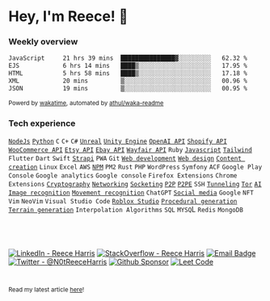# Hey, I'm Reece! 👋

### Weekly overview 

<!--START_SECTION:waka-->

```txt
JavaScript     21 hrs 39 mins  ███████████████▓░░░░░░░░░   62.32 %
EJS            6 hrs 14 mins   ████▒░░░░░░░░░░░░░░░░░░░░   17.95 %
HTML           5 hrs 58 mins   ████▒░░░░░░░░░░░░░░░░░░░░   17.18 %
XML            20 mins         ▒░░░░░░░░░░░░░░░░░░░░░░░░   00.96 %
JSON           19 mins         ▒░░░░░░░░░░░░░░░░░░░░░░░░   00.95 %
```

<!--END_SECTION:waka-->

<sub>Powerd by [wakatime](https://wakatime.com/), automated by [athul/waka-readme](https://github.com/athul/waka-readme)</sub>

### Tech experience
[`NodeJs`](https://github.com/search?q=owner%3ANotReeceHarris++language%3AJavaScript&type=code)
[`Python`](https://github.com/search?q=owner%3ANotReeceHarris++language%3APython+&type=code)
`C`
`C+`
`C#`
[`Unreal`](https://github.com/EndlessHalls) 
[`Unity Engine`](https://github.com/EndlessHalls) 
[`OpenAI API`](https://github.com/EndlessHalls) 
[`Shopify API`](https://www.codegalaxy.co.uk/uncategorised/streamlining-warehouse-operations-with-warehouse-management-software/) 
[`WooCommerce API`](https://www.codegalaxy.co.uk/uncategorised/streamlining-warehouse-operations-with-warehouse-management-software/) 
[`Etsy API`](https://www.codegalaxy.co.uk/uncategorised/streamlining-warehouse-operations-with-warehouse-management-software/) 
[`Ebay API`](https://www.codegalaxy.co.uk/uncategorised/streamlining-warehouse-operations-with-warehouse-management-software/) 
[`Wayfair API`](https://www.codegalaxy.co.uk/uncategorised/streamlining-warehouse-operations-with-warehouse-management-software/) 
`Ruby` 
[`Javascript`](https://github.com/search?q=owner%3ANotReeceHarris++language%3AJavaScript&type=code) 
[`Tailwind`](https://www.reeceharris.net/) 
`Flutter` 
`Dart` 
`Swift` 
[`Strapi`](https://reeceharris.net/) 
`PWA` 
`Git` 
[`Web development`](https://reeceharris.net/) 
[`Web design`](https://reeceharris.net/) 
[`Content creation`](https://reeceharris.net/blogs) 
`Linux` 
`Excel` 
`AWS` 
[`NPM`](https://github.com/NotReeceHarris/torv3) 
`PM2` 
`Rust` 
`PHP` 
`WordPress` 
`Symfony` 
`ACF` 
`Google Play Console` 
`Google analytics` 
`Google console` 
`Firefox Extensions` 
`Chrome Extensions` 
[`Cryptography`](https://github.com/NotReeceHarris/lcb-9409) 
[`Networking`](https://github.com/NotReeceHarris/cryptic.js) 
[`Socketing`](https://github.com/NotReeceHarris/cryptic.js) 
[`P2P`](https://github.com/NotReeceHarris/cryptic.js) 
[`P2PE`](https://github.com/NotReeceHarris/cryptic.js) 
`SSH` 
[`Tunneling`](https://github.com/NotReeceHarris/cryptic.js) 
[`Tor`](https://github.com/NotReeceHarris/torv3) 
[`AI`](https://reeceharris.net/sandbox/detector) 
[`Image recognition`](https://reeceharris.net/sandbox/detector) 
[`Movement recognition`](https://reeceharris.net/blog/revolutionizing-martial-arts-training-with-skeletal-ai) 
`ChatGPT` 
[`Social media`](https://www.linkedin.com/in/notreeceharris/) 
`Google` 
`NFT` 
`Vim` 
`NeoVim` 
`Visual Studio Code` 
[`Roblox Studio`](https://www.roblox.com/games/9560075253/AdventureTest) 
[`Procedural generation`](https://www.roblox.com/games/9560075253/AdventureTest) 
[`Terrain generation`](https://www.roblox.com/games/9560075253/AdventureTest) 
`Interpolation Algorithms` 
`SQL` 
`MYSQ`L 
`Redis` 
`MongoDB`

<!--
### Mmorpg enthusiast
Diablo IV |
New World |
Lost Ark |
The Elder Scrolls Online |
Runescape | 
Neverwinter |
Path of Exiles |
Trove
-->

<!-- <details>

  <summary>About Me</summary>
  
  > 🚀 𝗙𝘂𝘁𝘂𝗿𝗲 𝗮𝗺𝗯𝗶𝘁𝗶𝗼𝗻𝘀 \
  >I believe to succeed you need to aim for the moon and land on mars that's why I have high ambitions to work in the industry of Cyber security, however, it's always best to have a backup plan and mine would be working with companies all around the world to find and patch vulnerabilities in their platform and network. 
  >
  >📝 𝗢𝘃𝗲𝗿𝘃𝗶𝗲𝘄 \
  >Dedicated software engineer with the ability to multitask and work well with others, efficient code-oriented, bringing forth a professional and friendly attitude. Highly organized, and skilled in software concepts and fast learning. Committed to utilizing my skills to create scalable and maintainable products, while working towards the mission of a company, A strong leader who works well under pressure, and exudes productiveness.
  >
  >✨ 𝗗𝗿𝗲𝗮𝗺 𝗘𝗺𝗽𝗹𝗼𝘆𝗲𝗿𝘀 
  > - [Monzo](https://github.com/monzo) 
  > - [BAE systems](https://www.baesystems.com/) 
  > 
  > 📚 𝗜𝗻𝘁𝗿𝗲𝘀𝘁𝘀 
  > - Artificial intelligence 
  > - Cyber security 
  > - Cryptography 
  > - Blog Writing
  > 
  > 🎉 𝗡𝗲𝘄 𝗬𝗲𝗮𝗿'𝘀 𝗥𝗲𝘀𝗼𝗹𝘂𝘁𝗶𝗼𝗻𝘀 
  > - [x] Dont drop projects, keep support for packages.
  > - [x] Work on new technology within my intrests. 
  > - [x] Post regularly on my blog blogs (https://reeceharris.net)
</details> -->

#

<br>

[![LinkedIn - Reece Harris](https://img.shields.io/badge/LinkedIn-0077B5?style=for-the-badge&logo=linkedin&logoColor=white)](https://www.linkedin.com/in/notreeceharris)
[![StackOverflow - Reece Harris](https://img.shields.io/badge/stack_Overflow-f48024?style=for-the-badge&logo=stackoverflow&logoColor=white)](https://stackoverflow.com/users/16701094/reece-harris)
[![Email Badge](https://img.shields.io/badge/Email-D14836?style=for-the-badge&logo=Mail.Ru&logoColor=white)](mailto:reeceharris@email.com)
[![Twitter - @N0tReeceHarris](https://img.shields.io/badge/Twitter-1DA1F2?style=for-the-badge&logo=twitter&logoColor=white)](https://twitter.com/N0tReeceHarris)
[![Github Sponsor](https://img.shields.io/badge/Sponsor-ca5d9e?style=for-the-badge&logo=github&logoColor=white)](https://github.com/sponsors/NotReeceHarris)
[![Leet Code](https://img.shields.io/badge/Leet_Code-fda515?style=for-the-badge&logo=leetcode&logoColor=white)](https://leetcode.com/NotReeceHarris/)

#

<sub>

Read my latest article [here](https://reeceharris.net/latest)!

</sub>

